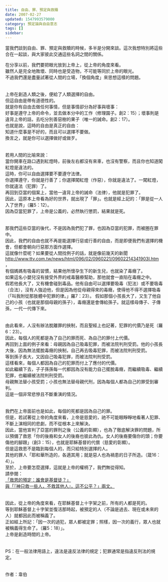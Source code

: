 ```yaml
---
title: 自由、罪、預定與救贖
date: 2007-02-27
updated: 1547993579000
category: 預定論與自由意志
tags: []
sidebar: 
---
```


<p>當我們談到自由、罪、預定與救贖的時候，多半是分開來談。這次我想特別將這些合在一起談，與大家彼此交通這些名詞之間的關係。 <!--more--></p><p>在分享以前，我們要把眼光放到上帝上，從上帝的角度來看。<br/>雖然人是完全地敗壞、同時也是受造物，不可能等同於上帝的眼光。<br/>不過我們還是盡量試著從人間的立場，「換個角度」來思想這樣的問題。<br/><br/><br/>上帝在創造人類之後，便給了人類選擇的自由。<br/>但這自由是帶有道德性的。<br/>就是你有自由去做任何事情，但是事情卻分為好事與壞事：<br/>好事是遵守上帝的命令，並去做本分中的工作（修理園子。創2：15）；壞事則是違背上帝的話，去吃分別善惡樹的果子（唯一的誡命。創2：17）。<br/>也就是說，這時的自由是真正的自由：<br/>知道什麼事是不好的，而且可以選擇不要做。<br/>換言之，就是你可以選擇做好或做歹。<br/><br/><br/>若用人間的比喻來說：<br/>當你開車在路口遇到紅燈時，前後左右都沒有來車，也沒有警察，而且你也知道闖紅燈是違法的。<br/>這時，你可以自由選擇要不要遵守法律。<br/>你選擇遵守，你就是行善了；你選擇闖紅燈（作惡），你就是違法了。一闖紅燈，你就違法（犯罪）了。<br/>再回到亞當的個案上，當他一違背上帝的誡命（法律），他就是犯罪了。<br/>因此，這原本上帝看為好的世界，就出現了「罪」。也就是經上記的：「罪是從一人入了世界」（羅5：12）。<br/>因為亞當犯罪了，上帝是公義的，必然執行懲罰，結果就是死。 <br/><br/><br/>那我們這些亞當的後代，不是因為我們犯了罪，也因為亞當的犯罪，而被圈在罪中。<br/>因此，我們的自由也就不再是能選擇行惡或行善的自由，而是即便我們有選擇的機會，但都會朝向行惡那方面作選擇。<br/>這就像什麼呢？如果要從人間找例子的話，就是像前幾天的新聞 <a href="http://www.ttv.com.tw/news/html/096/02/0960221/09602214341903I.htm">http://www.ttv.com.tw/news/html/096/02/0960221/09602214341903I.htm</a> ，<br/>有個媽媽有吸毒的習慣，結果他所懷孕生下的新生兒，也就染了毒癮了。<br/>如果這名小嬰兒沒有接受外界的戒毒醫療幫助，那他就會一直陷在毒癮之中。<br/>假若他長大了，又有機會碰到毒品。他有自由可以選擇要吸毒（犯法）或不要吸毒（合法），沒有人強迫他，但是因為他從母親得來的毒癮，使得他不得不選擇吸毒（「叫我附從那肢體中犯罪的律。」羅7：23）。 假如那個小孩長大了，又生了他自己的小孩（也就是那個母親的孫子），毒癮還是會傳給孫子。就這樣母傳子、子傳孫，一代一代傳下來。<br/><br/><br/>由此看來，人沒有辦法脫離罪的挾制，而且聖經上也記著，犯罪的代價乃是死（羅6：23）。<br/>因此，每個人的死都是為了自己的罪而死、為自己的罪付上代價。<br/>再回到上面的例子來看：母親因為自己吸毒犯罪，而被法院判刑受罰。他的小孩長大後，因為無法擺脫毒癮的挾制，自己再去吸毒犯罪，而被法院判刑受罰。<br/>等到孫子長大，又因自己吸毒犯罪，而被法院判刑受罰。<br/>這樣看來，每個人都因為自己的犯罪而付上了應付的代價。<br/>如此繼續下去，子子孫孫每一代都因為沒有能力自己擺脫毒癮，而繼續吸毒、繼續犯罪，也繼續被法院判刑受罰。<br/>母親無法替小孩受罰；小孩也無法替母親代刑，因為每個人都為自己的罪受到審判。<br/>這是一個非常悲慘且不斷重演的情況。 <br/><br/> <br/>我們在上帝面前也是如此，每個的死都是因為自己的罪。<br/>但是，若試著從上帝的角度來看，上帝是慈愛的，祂不可能眼睜睜地看著人犯罪、不斷上演相同的悲劇，而不從根本上來解決。<br/>因此，當他宣判了亞當的罪刑之後（公義的彰顯），也為了徹底解決罪的問題，所以預備了救恩「你的後裔和女人的後裔也彼此為仇。女人的後裔要傷你的頭；你要傷他的腳跟」（創3：15），也就是耶穌基督的代償（慈愛的彰顯）。<br/>但是這救恩不是臨到每個人的，而只給特別選擇的人。<br/>其他的罪人「耶和華所造的，各適其用；就是惡人也為禍患的日子所造。（箴16：4）」。<br/>至於，上帝要怎麼選擇，這就是上帝的權柄了，我們無從得知。 <br/>請參閱：<br/><a href="/posts/269192492">「救恩的預定：誰會是基督徒？」</a><br/><a href="/posts/269192440">與「『神只救一些人，不救其他人』，這不公平？」兩文。</a><br/><br/><br/>因此，從上帝的角度來看，在耶穌基督上十字架之前，所有的人都是死的。<br/>等到耶穌基督上十字架並復活那時起，被預定的人（不論是過去、現在或未來的人）就都因此而被稱義了。<br/>正如經上所記：「因一次的過犯，眾人都被定罪；照樣，因一次的義行，眾人也就被稱義得生命了。（羅5：18）」。<br/>上帝是創造時間的上帝。<br/><br/><br/>PS：在一般法律用語上，違法是違反法律的規定；犯罪通常是指違反刑法的規定。<br/><br/><br/>作者：韋伯<br/></p><p> </p><br/>
